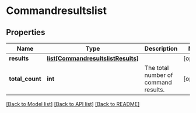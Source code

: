 # Commandresultslist

## Properties
Name | Type | Description | Notes
------------ | ------------- | ------------- | -------------
**results** | [**list[CommandresultslistResults]**](CommandresultslistResults.md) |  | [optional] 
**total_count** | **int** | The total number of command results. | [optional] 

[[Back to Model list]](../README.md#documentation-for-models) [[Back to API list]](../README.md#documentation-for-api-endpoints) [[Back to README]](../README.md)

